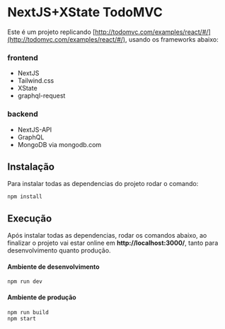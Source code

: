 
# NextJS+XState TodoMVC
Este é um projeto replicando [http://todomvc.com/examples/react/#/](http://todomvc.com/examples/react/#/), usando os frameworks abaixo:
### frontend
* NextJS
* Tailwind.css
* XState
* graphql-request

### backend
* NextJS-API
* GraphQL
* MongoDB via mongodb.com
  

## Instalação
Para instalar todas as dependencias do projeto rodar o comando:

    npm install

  
  
## Execução
Após instalar todas as dependencias, rodar os comandos abaixo, ao finalizar o projeto vai estar online em **http://localhost:3000/**, tanto para desenvolvimento quanto produção.
#### Ambiente de desenvolvimento
	npm run dev

  

#### Ambiente de produção
	npm run build
	npm start